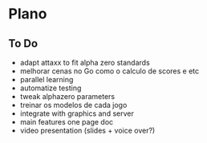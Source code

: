 # Plano

## To Do

- adapt attaxx to fit alpha zero standards
- melhorar cenas no Go como o calculo de scores e etc
- parallel learning
- automatize testing
- tweak alphazero parameters
- treinar os modelos de cada jogo
- integrate with graphics and server
- main features one page doc
- video presentation (slides + voice over?)